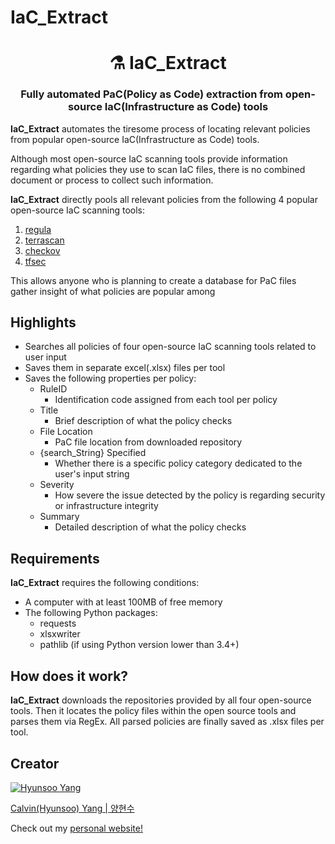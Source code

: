 # IaC_Extract

<h1 align="center" style="border-bottom: none;">⚗️ IaC_Extract</h1>
<h3 align="center">Fully automated PaC(Policy as Code) extraction from open-source IaC(Infrastructure as Code) tools</h3>

**IaC_Extract** automates the tiresome process of locating relevant policies from popular open-source IaC(Infrastructure as Code) tools.

Although most open-source IaC scanning tools provide information regarding what policies they use to scan IaC files, there is no combined document or process to collect such information.

**IaC_Extract** directly pools all relevant policies from the following 4 popular open-source IaC scanning tools:
1. [regula](https://github.com/fugue/regula)
2. [terrascan](https://github.com/tenable/terrascan)
3. [checkov](https://github.com/bridgecrewio/checkov)
4. [tfsec](https://github.com/aquasecurity/tfsec)

This allows anyone who is planning to create a database for PaC files gather insight of what policies are popular among 

## Highlights

- Searches all policies of four open-source IaC scanning tools related to user input
- Saves them in separate excel(.xlsx) files per tool
- Saves the following properties per policy:
    - RuleID
        - Identification code assigned from each tool per policy
    - Title
        - Brief description of what the policy checks
    - File Location
        - PaC file location from downloaded repository
    - {search_String} Specified
        - Whether there is a specific policy category dedicated to the user's input string
    - Severity
        - How severe the issue detected by the policy is regarding security or infrastructure integrity
    - Summary
        - Detailed description of what the policy checks

## Requirements

**IaC_Extract** requires the following conditions:

- A computer with at least 100MB of free memory
- The following Python packages:
    - requests
    - xlsxwriter
    - pathlib (if using Python version lower than 3.4+)

## How does it work?

**IaC_Extract** downloads the repositories provided by all four open-source tools. 
Then it locates the policy files within the open source tools and parses them via RegEx.
All parsed policies are finally saved as .xlsx files per tool.

## Creator
[![Hyunsoo Yang](https://github.com/hyuns9808.png?size=300)](https://github.com/hyuns9808)

[Calvin(Hyunsoo) Yang | 양현수](https://github.com/hyuns9808.png?size=100)

Check out my [personal website!](https://hyuns9808.github.io/calya/)
